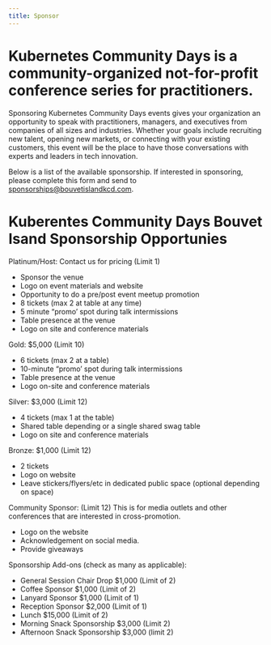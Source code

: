 ```yaml
---
title: Sponsor
---
```

# Kubernetes Community Days is a community-organized not-for-profit conference series for practitioners.

Sponsoring Kubernetes Community Days  events gives your organization an opportunity to speak with practitioners, managers, and executives from companies of all sizes and industries. Whether your goals include recruiting new talent, opening new markets, or connecting with your existing customers, this event will be the place to have those conversations with experts and leaders in tech innovation.

Below is a list of the available sponsorship. If interested in sponsoring, please complete this form and send to  [sponsorships@bouvetislandkcd.com](sponsorships@bouvetislandkcd.com).

# Kuberentes Community Days Bouvet Isand Sponsorship Opportunies

Platinum/Host: Contact us for pricing (Limit 1)

* Sponsor the venue
* Logo on event materials and website
* Opportunity to do a pre/post event meetup promotion
* 8  tickets (max 2 at table at any time)
* 5 minute “promo’ spot during talk intermissions 
* Table presence at the venue 
* Logo on site and conference materials 

Gold: $5,000 (Limit 10)

* 6 tickets (max 2 at a table)
* 10-minute “promo’ spot during talk intermissions 
* Table presence at the venue 
* Logo on-site and conference materials 

Silver: $3,000 (Limit 12)  

* 4 tickets (max 1 at the table)
* Shared table depending or a single shared swag table
* Logo on site and conference materials

Bronze: $1,000 (Limit 12)

* 2 tickets
* Logo on website
* Leave stickers/flyers/etc in dedicated public space (optional depending on space)

Community Sponsor: (Limit 12) 
This is for media outlets and other conferences that are interested in cross-promotion.

* Logo on the website 
* Acknowledgement on social media.
* Provide giveaways

Sponsorship Add-ons (check as many as applicable):

* General Session Chair Drop $1,000 (Limit of 2) 
* Coffee Sponsor $1,000 (Limit of 2)
* Lanyard Sponsor $1,000 (Limit of 1)
* Reception Sponsor $2,000 (Limit of 1)
* Lunch $15,000 (Limit of 2)
* Morning Snack Sponsorship $3,000 (Limit 2)
* Afternoon Snack Sponsorship $3,000 (limit 2)

